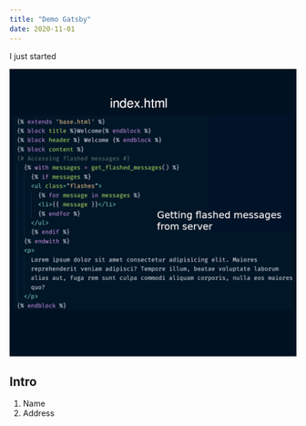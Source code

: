 ```yaml
---
title: "Demo Gatsby"
date: 2020-11-01
---
```


I just started

![Coding](./pic1.png)

## Intro
1. Name
2. Address
